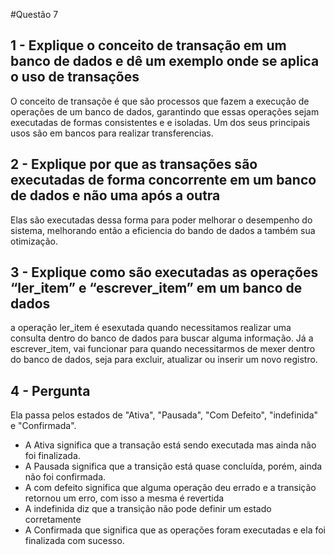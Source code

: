#Questão 7
## 1 - Explique o conceito de transação em um banco de dados e dê um exemplo onde se aplica o uso de transações
O conceito de transaçõe é que são processos que fazem a execução de operações de um banco de dados, garantindo que essas operações sejam executadas de formas consistentes e e isoladas.
Um dos seus principais usos são em bancos para realizar transferencias.

## 2 - Explique por que as transações são executadas de forma concorrente em um banco de dados e não uma após a outra
Elas são executadas dessa forma para poder melhorar o desempenho do sistema, melhorando então a eficiencia do bando de dados a também sua otimização.

## 3 - Explique como são executadas as operações “ler_item” e “escrever_item” em um banco de dados
a operação ler_item é esexutada quando necessitamos realizar uma consulta dentro do banco de dados para buscar alguma informação.
Já a escrever_item, vai funcionar para quando necessitarmos de mexer dentro do banco de dados, seja para excluir, atualizar ou inserir um novo registro.

## 4 - Pergunta
Ela passa pelos estados de "Ativa", "Pausada", "Com Defeito", "indefinida" e "Confirmada".
- A Ativa significa que a transação está sendo executada mas ainda não foi finalizada.  
- A Pausada significa que a transição está quase concluída, porém, ainda não foi confirmada.
- A com defeito significa que alguma operação deu errado e a transição retornou um erro, com isso a mesma é revertida
- A indefinida diz que a transição não pode definir um estado corretamente
- A Confirmada que significa que as operações foram executadas e ela foi finalizada com sucesso.

